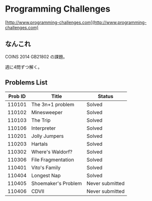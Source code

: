 # Programming Challenges
[http://www.programming-challenges.com](http://www.programming-challenges.com)

## なんこれ
COINS 2014 GB21802 の課題。

週に4問ずつ解く。

## Problems List
Prob ID  | Title               | Status
-------- | ------------------- | -------
110101   | The 3n+1 problem    | Solved 
110102   | Minesweeper         | Solved
110103   | The Trip            | Solved
110106   | Interpreter         | Solved
110201   | Jolly Jumpers       | Solved
110203   | Hartals             | Solved
110302   | Where's Waldorf?    | Solved
110306   | File Fragmentation  | Solved
110401   | Vito's Family       | Solved
110404   | Longest Nap         | Solved
110405   | Shoemaker's Problem | Never submitted
110406   | CDVII               | Never submitted
